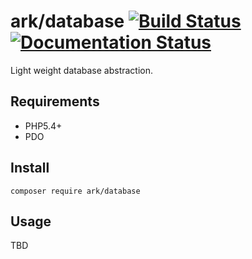 # ark/database [![Build Status](https://travis-ci.org/arkphp/database.png)](https://travis-ci.org/arkphp/database) [![Documentation Status](https://readthedocs.org/projects/ark-database/badge/?version=latest)](https://readthedocs.org/projects/ark-database/?badge=latest)


Light weight database abstraction.

## Requirements

- PHP5.4+
- PDO

## Install

```
composer require ark/database
```

## Usage

TBD